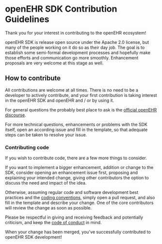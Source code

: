 # openEHR SDK Contribution Guidelines

Thank you for your interest in contributing to the openEHR ecosystem!

openEHR SDK is release open source under the Apache 2.0 license, but many of the people working on it do so as their day job. The goal is to establish some semi-formal development processes and hopefully make those efforts and communication go more smoothly. Enhancement proposals are very welcome at this stage as well.

## How to contribute

All contributions are welcome at all times. There is no need to be a developer to actively contribute, and your first contribution is taking interest in the openEHR SDK and openEHR and / or by using it.

For general questions the probably best place to ask is the [official openEHR discourse](https://discourse.openehr.org/).

For more technical questions, enhancements or problems with the SDK itself, open an according issue and fill in the template, so that adequate steps can be taken to resolve your issue.

### Contributing code

If you wish to contribute code, there are a few more things to consider. 

If you want to implement a bigger enhancement, addition or change to the SDK, consider opening an enhancement issue first, proposing and explaining your intended change, giving other contributors the option to discuss the need and impact of the idea.

Otherwise, assuming regular code and software development best practices and the [coding conventions](CODING_CONVENTIONS.md), simply open a pull request, and also fill in the template and describe your change. One of the core contributors will review the change as soon as possible.

Please be respectful in giving and receiving feedback and potentially criticism, and keep the [code of conduct](CODE_OF_CONDUCT.md) in mind.

When your change has been merged, you've successfully contributed to openEHR SDK development!